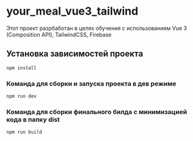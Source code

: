 # your_meal_vue3_tailwind

Этот проект разрбаботан в целях обучения с использованием Vue 3 (Composition API), TailwindCSS, Firebase

## Установка зависимостей проекта

```sh
npm install
```

### Команда для сборки и запуска проекта в дев режиме

```sh
npm run dev
```

### Команда для сборки финального билда с минимизацией кода в папку dist

```sh
npm run build
```
